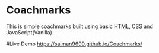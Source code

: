 # Coachmarks
This is simple coachmarks built using basic HTML, CSS and JavaScript(Vanilla).


#Live Demo
https://salman9699.github.io/Coachmarks/

